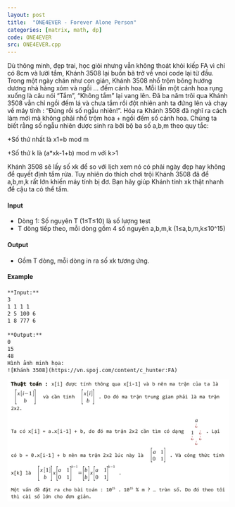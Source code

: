 ```yaml
---
layout: post
title:  "ONE4EVER - Forever Alone Person"
categories: [matrix, math, dp]
code: ONE4EVER
src: ONE4EVER.cpp
---
```




Dù thông minh, đẹp trai, học giỏi nhưng vẫn không thoát khỏi kiếp FA vì chỉ có 8cm và lười tắm, Khánh 3508 lại buồn bã trở về vnoi code lại từ đầu. Trong một ngày chán như con gián, Khánh 3508 nhổ trộm bông hướng dương nhà hàng xóm và ngồi … đếm cánh hoa. Mỗi lần một cánh hoa rụng xuống là câu nói “Tắm”, “Không tắm” lại vang lên. Đã ba năm trôi qua Khánh 3508 vẫn chỉ ngồi đếm lá và chưa tắm rồi đột nhiên anh ta đứng lên và chạy về máy tính : “Đúng rồi số ngẫu nhiên!”. Hóa ra Khánh 3508 đã nghĩ ra cách làm mới mà không phải nhổ trộm hoa + ngồi đếm số cánh hoa. Chúng ta biết rằng số ngẫu nhiên được sinh ra bởi bộ ba số a,b,m theo quy tắc:

+Số thứ nhất là x1\=b mod m

+Số thứ k là (a\*xk-1+b) mod m với k>1

Khánh 3508 sẽ lấy số xk để so với lịch xem nó có phải ngày đẹp hay không để quyết định tắm rửa. Tuy nhiên do thích chơi trội Khánh 3508 đã để a,b,m,k rất lớn khiến máy tính bị đơ. Bạn hãy giúp Khánh tính xk thật nhanh để cậu ta có thể tắm.

#### Input

*   Dòng 1: Số nguyên T (1≤T≤10) là số lượng test
*   T dòng tiếp theo, mỗi dòng gồm 4 số nguyên a,b,m,k (1≤a,b,m,k≤10^15)

#### Output

*   Gồm T dòng, mỗi dòng in ra số xk tương ứng.  
    

#### Example

```
**Input:**
3  
1 1 1 1  
2 5 100 6  
1 8 777 6

**Output:**
0  
15  
48  
Hình ảnh minh họa:  
![Khánh 3508](https://vn.spoj.com/content/c_hunter:FA) 
```

<!--more-->



<img src="/static/img/posts/ONE4EVER.png">
